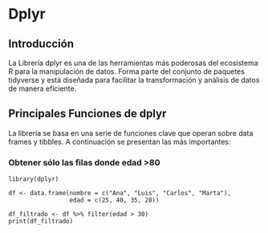 # Dplyr
## Introducción
La Librería dplyr es una de las herramientas más poderosas del ecosistema R para la manipulación de datos. Forma parte del conjunto de paquetes tidyverse y está diseñada para facilitar la transformación y análisis de datos de manera eficiente.

## Principales Funciones de dplyr

La librería se basa en una serie de funciones clave que operan sobre data frames y tibbles. A continuación se presentan las más importantes:
### Obtener sólo las filas donde edad >80 
``` código R
library(dplyr)

df <- data.frame(nombre = c("Ana", "Luis", "Carlos", "Marta"),
                 edad = c(25, 40, 35, 28))

df_filtrado <- df %>% filter(edad > 30)
print(df_filtrado)
```


